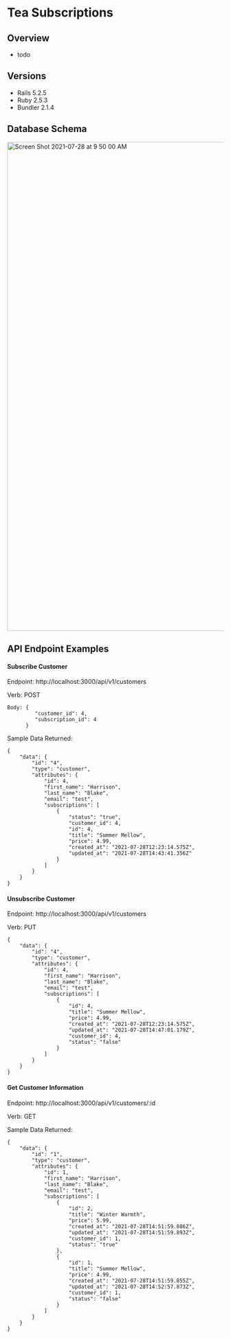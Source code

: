 # Tea Subscriptions

## Overview
- todo

## Versions

- Rails 5.2.5
- Ruby 2.5.3
- Bundler 2.1.4

## Database Schema
<img width="1137" alt="Screen Shot 2021-07-28 at 9 50 00 AM" src="https://user-images.githubusercontent.com/72946334/127354728-52b70cfb-ced1-41a9-bcfa-3b0313ee2294.png">

## API Endpoint Examples

#### Subscribe Customer

Endpoint: http://localhost:3000/api/v1/customers

Verb: POST

```
Body: {
         "customer_id": 4,
         "subscription_id": 4
      }
```

Sample Data Returned:

```
{
    "data": {
        "id": "4",
        "type": "customer",
        "attributes": {
            "id": 4,
            "first_name": "Harrison",
            "last_name": "Blake",
            "email": "test",
            "subscriptions": [
                {
                    "status": "true",
                    "customer_id": 4,
                    "id": 4,
                    "title": "Summer Mellow",
                    "price": 4.99,
                    "created_at": "2021-07-28T12:23:14.575Z",
                    "updated_at": "2021-07-28T14:43:41.356Z"
                }
            ]
        }
    }
}
```

#### Unsubscribe Customer

Endpoint: http://localhost:3000/api/v1/customers

Verb: PUT

```
{
    "data": {
        "id": "4",
        "type": "customer",
        "attributes": {
            "id": 4,
            "first_name": "Harrison",
            "last_name": "Blake",
            "email": "test",
            "subscriptions": [
                {
                    "id": 4,
                    "title": "Summer Mellow",
                    "price": 4.99,
                    "created_at": "2021-07-28T12:23:14.575Z",
                    "updated_at": "2021-07-28T14:47:01.179Z",
                    "customer_id": 4,
                    "status": "false"
                }
            ]
        }
    }
}
```

#### Get Customer Information

Endpoint: http://localhost:3000/api/v1/customers/:id

Verb: GET

Sample Data Returned:

```
{
    "data": {
        "id": "1",
        "type": "customer",
        "attributes": {
            "id": 1,
            "first_name": "Harrison",
            "last_name": "Blake",
            "email": "test",
            "subscriptions": [
                {
                    "id": 2,
                    "title": "Winter Warmth",
                    "price": 5.99,
                    "created_at": "2021-07-28T14:51:59.886Z",
                    "updated_at": "2021-07-28T14:51:59.893Z",
                    "customer_id": 1,
                    "status": "true"
                },
                {
                    "id": 1,
                    "title": "Summer Mellow",
                    "price": 4.99,
                    "created_at": "2021-07-28T14:51:59.855Z",
                    "updated_at": "2021-07-28T14:52:57.873Z",
                    "customer_id": 1,
                    "status": "false"
                }
            ]
        }
    }
}
```
